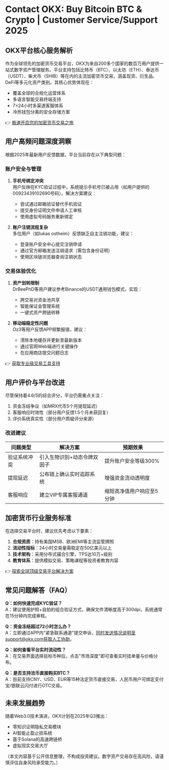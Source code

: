 # Contact OKX: Buy Bitcoin BTC & Crypto | Customer Service/Support 2025

## OKX平台核心服务解析
作为全球领先的加密货币交易平台，OKX为来自200多个国家的数百万用户提供一站式数字资产管理服务。平台支持包括比特币（BTC）、以太坊（ETH）、泰达币（USDT）、柴犬币（SHIB）等在内的主流加密货币交易，涵盖现货、衍生品、DeFi等多元化资产类别。其核心优势体现在：

* 覆盖全球的合规化运营体系
* 多语言智能交易终端支持
* 7×24小时多渠道客服体系
* 冷热钱包分离的安全存储方案

👉 [极速开启您的加密货币交易之旅](https://bit.ly/okx_welcome)

## 用户高频问题深度洞察
根据2025年最新用户反馈数据，平台当前存在以下典型问题：

### 账户安全与管理
1. **手机号绑定冲突**  
   用户反映在KYC验证过程中，系统提示手机号已被占用（如用户提供的00923439102690号码）。解决方案建议：
   - 尝试通过邮箱验证替代手机验证
   - 提交身份证明文件申请人工审核
   - 使用虚拟号码服务重新绑定

2. **账户注销流程复杂**  
   多位用户（如lukas ostheim）反馈缺乏自主注销功能，建议：
   - 登录账户安全中心提交注销申请
   - 通过官方邮箱发送注销请求（需包含身份证明）
   - 使用区块链浏览器查询注销状态

### 交易体验优化
1. **资产划转限制**  
   DrBeePhD等用户建议参考Binance的USDT通用钱包模式，实现：
   - 跨交易对资金池共享
   - 智能保证金管理系统
   - 一键式资产跨链转移

2. **移动端稳定性问题**  
   Oz3等用户反馈APP频繁报错，建议：
   - 清除本地缓存并更新至最新版本
   - 通过官网Web端进行关键操作
   - 在应用商店提交问题日志

👉 [获取专业级交易工具支持](https://bit.ly/okx_welcome)

## 用户评价与平台改进
尽管保持着4.6/5的综合评分，平台仍需重点关注：
1. 资金冻结争议（如MRX代币5个月提现延迟）
2. 客服响应时效性（部分用户反馈1.5个月未获回复）
3. 评价系统真实性（部分用户质疑评分来源）

### 改进建议
| 问题类型       | 解决方案                     | 预期效果                  |
|----------------|------------------------------|---------------------------|
| 验证系统冲突   | 引入生物识别+动态令牌双因子  | 提升账户安全等级300%      |
| 提现延迟       | 公布链上确认实时追踪系统     | 增强资金流动透明度        |
| 客服响应       | 建立VIP专属客服通道          | 缩短高净值用户响应至5分钟 |

## 加密货币行业服务标准
在选择交易平台时，建议优先考虑以下要素：
1. **合规资质**：持有美国MSB、欧洲EMI等主流监管牌照
2. **流动性指标**：24小时交易量需稳定在50亿美元以上
3. **技术架构**：采用分布式撮合引擎，TPS达10万+级别
4. **教育体系**：提供模拟交易、策略课程等投资者教育内容

👉 [探索全球顶级交易平台解决方案](https://bit.ly/okx_welcome)

## 常见问题解答（FAQ）
**Q：如何快速完成KYC验证？**  
A：建议使用护照+自拍的组合验证方式，确保文件清晰度高于300dpi，系统通常在15分钟内完成审核。

**Q：资金冻结超过72小时怎么办？**  
A：立即通过APP内"紧急联系通道"提交申诉，同时发送情况说明至support@okx.com获取人工协助。

**Q：如何查看平台实时流动性？**  
A：在交易界面选择目标币种后，点击"市场深度"即可查看实时挂单量与价格分布。

**Q：是否支持法币直接购买BTC？**  
A：目前支持CNY、USD、EUR等15种法定货币直接交易，人民币用户可绑定支付宝/银联云闪付进行OTC交易。

## 未来发展趋势
随着Web3.0技术演进，OKX计划在2025年Q3推出：
- 零知识证明隐私交易模块
- AI智能止盈止损系统
- 基于Solana的高速跨链桥
- 虚拟现实交易大厅

（本文内容基于公开信息整理，不构成投资建议。数字资产交易存在高风险，请谨慎评估自身风险承受能力。）